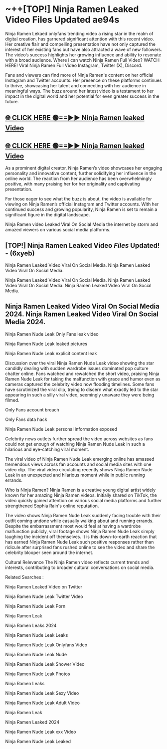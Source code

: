 # ~++[TOP!] Ninja Ramen Leaked Video Files Updated ae94s

 Ninja Ramen Lekaed onlyfans trending video a rising star in the realm of digital creation, has garnered significant attention with this recent video. Her creative flair and compelling presentation have not only captured the interest of her existing fans but have also attracted a wave of new followers. The video’s success highlights her growing influence and ability to resonate with a broad audience.
Where i can watch  Ninja Ramen Full Video? WATCH HERE! Viral  Ninja Ramen Full Video Instagram, Twitter (X), Discord.


Fans and viewers can find more of  Ninja Ramen's content on her official Instagram and Twitter accounts. Her presence on these platforms continues to thrive, showcasing her talent and connecting with her audience in meaningful ways. The buzz around her latest video is a testament to her impact in the digital world and her potential for even greater success in the future.


## [🌐 CLICK HERE 🟢==►►  Ninja Ramen leaked Video ](https://onlyclips.site?title=Ninja_Ramen&ref=git)

## [🌐 CLICK HERE 🟢==►►  Ninja Ramen leaked Video ](https://onlyclips.site?title=Ninja_Ramen&ref=git)


As a prominent digital creator,  Ninja Ramen’s video showcases her engaging personality and innovative content, further solidifying her influence in the online world. The reaction from her audience has been overwhelmingly positive, with many praising her for her originality and captivating presentation.

For those eager to see what the buzz is about, the video is available for viewing on  Ninja Ramen’s official Instagram and Twitter accounts. With her continued success and growing popularity,  Ninja Ramen is set to remain a significant figure in the digital landscape.


  Ninja Ramen video Leaked Viral On Social Media the internet by storm and amazed viewers on various social media platforms.


## [TOP!]  Ninja Ramen Leaked Video *Files* Updated! - (6xyeb) 

 Ninja Ramen Leaked Video Viral On Social Media. Ninja Ramen Leaked Video Viral On Social Media.

 Ninja Ramen Leaked Video Viral On Social Media. Ninja Ramen Leaked Video Viral On Social Media. Ninja Ramen Leaked Video Viral On Social Media.


##  Ninja Ramen Leaked Video Viral On Social Media 2024. Ninja Ramen Leaked Video Viral On Social Media 2024.
 Ninja Ramen Nude Leak Only Fans leak video

 Ninja Ramen Nude Leak leaked pictures

 Ninja Ramen Nude Leak explicit content leak

Discussion over the viral  Ninja Ramen Nude Leak video showing the star candidly dealing with sudden wardrobe issues dominated pop culture chatter online. Fans watched and rewatched the short video, praising  Ninja Ramen Nude Leak for taking the malfunction with grace and humor even as cameras captured the celebrity video now flooding timelines. Some fans have scrutinized the viral clip, trying to discern what exactly led to the star appearing in such a silly viral video, seemingly unaware they were being filmed.


Only Fans account breach

Only Fans data hack

 Ninja Ramen Nude Leak personal information exposed

Celebrity news outlets further spread the video across websites as fans could not get enough of watching  Ninja Ramen Nude Leak in such a hilarious and eye-catching viral moment.


The viral video of  Ninja Ramen Nude Leak emerging online has amassed tremendous views across fan accounts and social media sites with one video clip. The viral video circulating recently shows  Ninja Ramen Nude Leak in an unexpected and hilarious moment while in public running errands.


Who is  Ninja Ramen?  Ninja Ramen is a creative young digital artist widely known for her amazing  Ninja Ramen videos. Initially shared on TikTok, the video quickly gained attention on various social media platforms and further strengthened Sophia Rain's online reputation.

The video shows  Ninja Ramen Nude Leak suddenly facing trouble with their outfit coming undone while casually walking about and running errands. Despite the embarrassment most would feel at having a wardrobe malfunction publicly, viral footage shows  Ninja Ramen Nude Leak simply laughing the incident off themselves. It is this down-to-earth reaction that has earned  Ninja Ramen Nude Leak such positive responses rather than ridicule after surprised fans rushed online to see the video and share the celebrity blooper seen around the internet.

Cultural Relevance The  Ninja Ramen video reflects current trends and interests, contributing to broader cultural conversations on social media.

Related Searches :

 Ninja Ramen Leaked Video on Twitter

 Ninja Ramen Nude Leak Twitter Video

 Ninja Ramen Nude Leak Porn

 Ninja Ramen Leak 

 Ninja Ramen Leaks 2024

 Ninja Ramen Nude Leak Leaks

 Ninja Ramen Nude Leak Onlyfans Video

 Ninja Ramen Nude Leak Nude

 Ninja Ramen Nude Leak Shower Video

 Ninja Ramen Nude Leak Photos

 Ninja Ramen Leaks

 Ninja Ramen Nude Leak Sexy Video

 Ninja Ramen Nude Leak Adult Video

 Ninja Ramen Leak

 Ninja Ramen Leaked 2024

 Ninja Ramen Nude Leak xxx Video

 Ninja Ramen Nude Leak Leaked